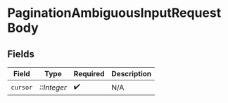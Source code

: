 # PaginationAmbiguousInputRequestBody


## Fields

| Field              | Type               | Required           | Description        |
| ------------------ | ------------------ | ------------------ | ------------------ |
| `cursor`           | *::Integer*        | :heavy_check_mark: | N/A                |